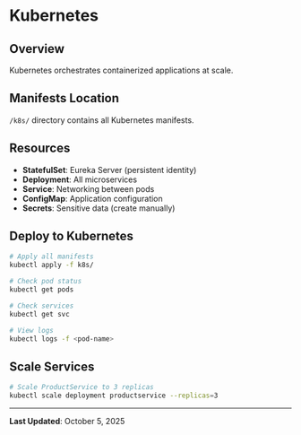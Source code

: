 # Kubernetes

## Overview

Kubernetes orchestrates containerized applications at scale.

## Manifests Location

`/k8s/` directory contains all Kubernetes manifests.

## Resources

- **StatefulSet**: Eureka Server (persistent identity)
- **Deployment**: All microservices
- **Service**: Networking between pods
- **ConfigMap**: Application configuration
- **Secrets**: Sensitive data (create manually)

## Deploy to Kubernetes

```bash
# Apply all manifests
kubectl apply -f k8s/

# Check pod status
kubectl get pods

# Check services
kubectl get svc

# View logs
kubectl logs -f <pod-name>
```

## Scale Services

```bash
# Scale ProductService to 3 replicas
kubectl scale deployment productservice --replicas=3
```

---

**Last Updated**: October 5, 2025
